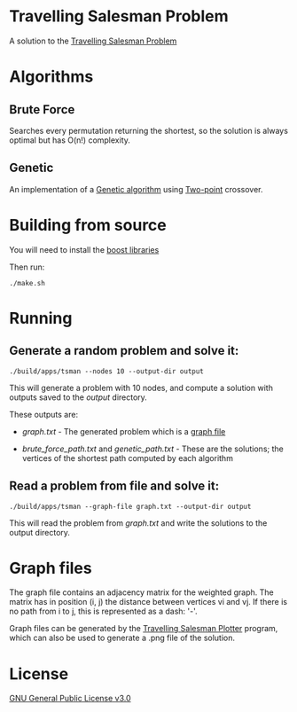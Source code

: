 # Travelling Salesman Problem

A solution to the [Travelling Salesman Problem](<https://en.wikipedia.org/wiki/Travelling_salesman_problem>)  

# Algorithms

## Brute Force

Searches every permutation returning the shortest, so the solution is always optimal but has O(n!) complexity.

## Genetic

An implementation of a [Genetic algorithm](<https://en.wikipedia.org/wiki/Genetic_algorithm>) using [Two-point](<https://en.wikipedia.org/wiki/Crossover_(genetic_algorithm)#Two-point_and_k-point_crossover>) crossover.

# Building from source

You will need to install the [boost libraries](https://www.boost.org/doc/libs/1_78_0/more/getting_started/unix-variants.html#easy-build-and-install)

Then run:

```
./make.sh
```

# Running

## Generate a random problem and solve it:

```
./build/apps/tsman --nodes 10 --output-dir output
```

This will generate a problem with 10 nodes, and compute a solution with outputs saved to the _output_ directory.

These outputs are:

- _graph.txt_ - The generated problem which is a [graph file](#Graph-files)

- _brute_force_path.txt_ and _genetic_path.txt_ - These are the solutions; the vertices of the shortest path computed by each algorithm

## Read a problem from file and solve it:

```
./build/apps/tsman --graph-file graph.txt --output-dir output
```

This will read the problem from _graph.txt_ and write the solutions to the output directory.


# Graph files

The graph file contains an adjacency matrix for the weighted graph.  The matrix has in position (i, j) the distance between vertices vi and vj.  If there is no path from i to j, this is represented as a dash: '-'.

Graph files can be generated by the [Travelling Salesman Plotter](https://github.com/damonf/travelling-salesman-plotter) program, which can also be used to generate a .png file of the solution.

# License

[GNU General Public License v3.0](https://choosealicense.com/licenses/gpl-3.0/)

